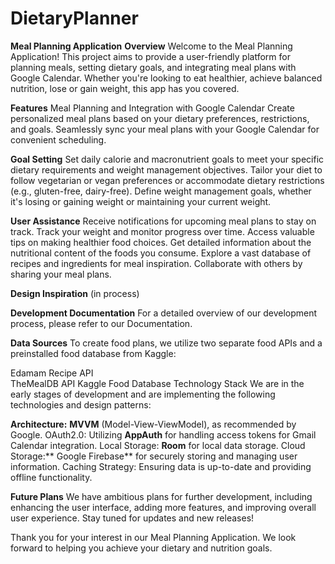 # DietaryPlanner
**Meal Planning Application**
**Overview**
Welcome to the Meal Planning Application! This project aims to provide a user-friendly platform for planning meals, setting dietary goals, and integrating meal plans with Google Calendar. Whether you're looking to eat healthier, achieve balanced nutrition, lose or gain weight, this app has you covered.

**Features**
Meal Planning and Integration with Google Calendar
Create personalized meal plans based on your dietary preferences, restrictions, and goals.
Seamlessly sync your meal plans with your Google Calendar for convenient scheduling.

**Goal Setting**
Set daily calorie and macronutrient goals to meet your specific dietary requirements and weight management objectives.
Tailor your diet to follow vegetarian or vegan preferences or accommodate dietary restrictions (e.g., gluten-free, dairy-free).
Define weight management goals, whether it's losing or gaining weight or maintaining your current weight.

**User Assistance**
Receive notifications for upcoming meal plans to stay on track.
Track your weight and monitor progress over time.
Access valuable tips on making healthier food choices.
Get detailed information about the nutritional content of the foods you consume.
Explore a vast database of recipes and ingredients for meal inspiration.
Collaborate with others by sharing your meal plans.

**Design Inspiration**
(in process)

**Development Documentation**
For a detailed overview of our development process, please refer to our Documentation.

**Data Sources**
To create food plans, we utilize two separate food APIs and a preinstalled food database from Kaggle:

Edamam Recipe API  
TheMealDB API
Kaggle Food Database
Technology Stack
We are in the early stages of development and are implementing the following technologies and design patterns:

**Architecture:**
**MVVM** (Model-View-ViewModel), as recommended by Google.
OAuth2.0: Utilizing **AppAuth** for handling access tokens for Gmail Calendar integration.
Local Storage: **Room** for local data storage.
Cloud Storage:** Google Firebase** for securely storing and managing user information.
Caching Strategy: Ensuring data is up-to-date and providing offline functionality.

**Future Plans**
We have ambitious plans for further development, including enhancing the user interface, adding more features, and improving overall user experience. Stay tuned for updates and new releases!

Thank you for your interest in our Meal Planning Application. We look forward to helping you achieve your dietary and nutrition goals.
